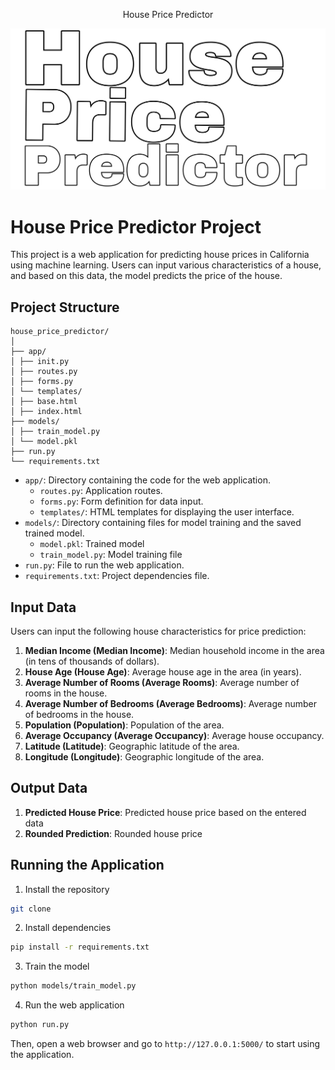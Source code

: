 <p align="center">House Price Predictor</p>
<p align="center"><img alt="image" src="pictures/image.png" /></p>

# House Price Predictor Project

This project is a web application for predicting house prices in California using machine learning. Users can input various characteristics of a house, and based on this data, the model predicts the price of the house.

## Project Structure

```
house_price_predictor/
│
├── app/
│ ├── init.py
│ ├── routes.py
│ ├── forms.py
│ └── templates/
│ ├── base.html
│ ├── index.html
├── models/
│ ├── train_model.py
│ └── model.pkl
├── run.py
└── requirements.txt
```

- `app/`: Directory containing the code for the web application.
  - `routes.py`: Application routes.
  - `forms.py`: Form definition for data input.
  - `templates/`: HTML templates for displaying the user interface.
- `models/`: Directory containing files for model training and the saved trained model.
  - `model.pkl`: Trained model
  - `train_model.py`: Model training file
- `run.py`: File to run the web application.
- `requirements.txt`: Project dependencies file.

## Input Data

Users can input the following house characteristics for price prediction:

1. **Median Income (Median Income)**: Median household income in the area (in tens of thousands of dollars).
2. **House Age (House Age)**: Average house age in the area (in years).
3. **Average Number of Rooms (Average Rooms)**: Average number of rooms in the house.
4. **Average Number of Bedrooms (Average Bedrooms)**: Average number of bedrooms in the house.
5. **Population (Population)**: Population of the area.
6. **Average Occupancy (Average Occupancy)**: Average house occupancy.
7. **Latitude (Latitude)**: Geographic latitude of the area.
8. **Longitude (Longitude)**: Geographic longitude of the area.

## Output Data

1. **Predicted House Price**: Predicted house price based on the entered data
2. **Rounded Prediction**: Rounded house price

## Running the Application

1. Install the repository

```sh
git clone
```

2. Install dependencies

```sh
pip install -r requirements.txt
```

3. Train the model

```sh
python models/train_model.py
```

4. Run the web application

```sh
python run.py
```

Then, open a web browser and go to `http://127.0.0.1:5000/` to start using the application.
